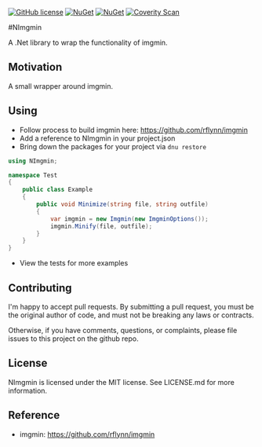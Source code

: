 [![GitHub license](https://img.shields.io/github/license/mashape/apistatus.svg)](https://github.com/AerisG222/NImgmin/blob/master/LICENSE.md)
[![NuGet](https://img.shields.io/nuget/dt/NImgmin.svg)](https://www.nuget.org/packages/NImgmin/)
[![NuGet](https://img.shields.io/nuget/v/NImgmin.svg)](https://www.nuget.org/packages/NImgmin/)
[![Coverity Scan](https://img.shields.io/coverity/scan/7993.svg)](https://scan.coverity.com/projects/aerisg222-nimgmin)

#NImgmin

A .Net library to wrap the functionality of imgmin.

## Motivation
A small wrapper around imgmin.

## Using
- Follow process to build imgmin here: https://github.com/rflynn/imgmin
- Add a reference to NImgmin in your project.json
- Bring down the packages for your project via `dnu restore`

```csharp
using NImgmin;

namespace Test
{
    public class Example
    {
        public void Minimize(string file, string outfile)
        {
            var imgmin = new Imgmin(new ImgminOptions());
            imgmin.Minify(file, outfile);
        }
    }
}
```

- View the tests for more examples


## Contributing
I'm happy to accept pull requests.  By submitting a pull request, you
must be the original author of code, and must not be breaking
any laws or contracts.

Otherwise, if you have comments, questions, or complaints, please file
issues to this project on the github repo.

## License
NImgmin is licensed under the MIT license.  See LICENSE.md for more
information.

## Reference
- imgmin: https://github.com/rflynn/imgmin
